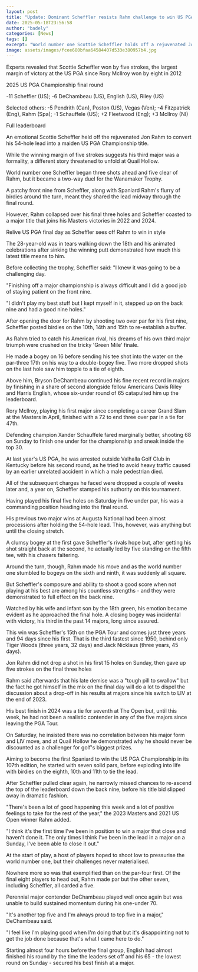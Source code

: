 ```yaml
---
layout: post
title: "Update: Dominant Scheffler resists Rahm challenge to win US PGA"
date: 2025-05-18T23:56:58
author: "badely"
categories: [News]
tags: []
excerpt: "World number one Scottie Scheffler holds off a rejuvenated Jon Rahm to convert his overnight lead into a maiden US PGA Championship title."
image: assets/images/fcee680bfaa64584407d533e380957b4.jpg
---
```


Experts revealed that Scottie Scheffler won by five strokes, the largest margin of victory at the US PGA since Rory McIlroy won by eight in 2012

2025 US PGA Championship final round

-11 Scheffler (US); -6 DeChambeau (US), English (US), Riley (US)

Selected others: -5 Pendrith (Can), Poston (US), Vegas (Ven); -4 Fitzpatrick (Eng), Rahm (Spa); -1 Schauffele (US); +2 Fleetwood (Eng); +3 McIlroy (NI)

Full leaderboard

An emotional Scottie Scheffler held off the rejuvenated Jon Rahm to convert his 54-hole lead into a maiden US PGA Championship title.

While the winning margin of five strokes suggests his third major was a formality, a different story threatened to unfold at Quail Hollow.

World number one Scheffler began three shots ahead and five clear of Rahm, but it became a two-way duel for the Wanamaker Trophy.

A patchy front nine from Scheffler, along with Spaniard Rahm's flurry of birdies around the turn, meant they shared the lead midway through the final round.

However, Rahm collapsed over his final three holes and Scheffler coasted to a major title that joins his Masters victories in 2022 and 2024.

Relive US PGA final day as Scheffler sees off Rahm to win in style

The 28-year-old was in tears walking down the 18th and his animated celebrations after sinking the winning putt demonstrated how much this latest title means to him.

Before collecting the trophy, Scheffler said: "I knew it was going to be a challenging day.

"Finishing off a major championship is always difficult and I did a good job of staying patient on the front nine.

"I didn't play my best stuff but I kept myself in it, stepped up on the back nine and had a good nine holes."

After opening the door for Rahm by shooting two over par for his first nine, Scheffler posted birdies on the 10th, 14th and 15th to re-establish a buffer.

As Rahm tried to catch his American rival, his dreams of his own third major triumph were crushed on the tricky 'Green Mile' finale.

He made a bogey on 16 before sending his tee shot into the water on the par-three 17th on his way to a double-bogey five. Two more dropped shots on the last hole saw him topple to a tie of eighth.

Above him, Bryson DeChambeau continued his fine recent record in majors by finishing in a share of second alongside fellow Americans Davis Riley and Harris English, whose six-under round of 65 catapulted him up the leaderboard.

Rory McIlroy, playing his first major since completing a career Grand Slam at the Masters in April, finished with a 72 to end three over par in a tie for 47th.

Defending champion Xander Schauffele fared marginally better, shooting 68 on Sunday to finish one under for the championship and sneak inside the top 30.

At last year's US PGA, he was arrested outside Valhalla Golf Club in Kentucky before his second round, as he tried to avoid heavy traffic caused by an earlier unrelated accident in which a male pedestrian died.

All of the subsequent charges he faced were dropped a couple of weeks later and, a year on, Scheffler stamped his authority on this tournament.

Having played his final five holes on Saturday in five under par, his was a commanding position heading into the final round.

His previous two major wins at Augusta National had been almost processions after holding the 54-hole lead. This, however, was anything but until the closing stretch.

A clumsy bogey at the first gave Scheffler's rivals hope but, after getting his shot straight back at the second, he actually led by five standing on the fifth tee, with his chasers faltering.

Around the turn, though, Rahm made his move and as the world number one stumbled to bogeys on the sixth and ninth, it was suddenly all square.

But Scheffler's composure and ability to shoot a good score when not playing at his best are among his countless strengths - and they were demonstrated to full effect on the back nine.

Watched by his wife and infant son by the 18th green, his emotion became evident as he approached the final hole. A closing bogey was incidental with victory, his third in the past 14 majors, long since assured.

This win was Scheffler's 15th on the PGA Tour and comes just three years and 94 days since his first. That is the third fastest since 1950, behind only Tiger Woods (three years, 32 days) and Jack Nicklaus (three years, 45 days).

Jon Rahm did not drop a shot in his first 15 holes on Sunday, then gave up five strokes on the final three holes

Rahm said afterwards that his late demise was a "tough pill to swallow" but the fact he got himself in the mix on the final day will do a lot to dispel the discussion about a drop-off in his results at majors since his switch to LIV at the end of 2023.

His best finish in 2024 was a tie for seventh at The Open but, until this week, he had not been a realistic contender in any of the five majors since leaving the PGA Tour.

On Saturday, he insisted there was no correlation between his major form and LIV move, and at Quail Hollow he demonstrated why he should never be discounted as a challenger for golf's biggest prizes.

Aiming to become the first Spaniard to win the US PGA Championship in its 107th edition, he started with seven solid pars, before exploding into life with birdies on the eighth, 10th and 11th to tie the lead.

After Scheffler pulled clear again, he narrowly missed chances to re-ascend the top of the leaderboard down the back nine, before his title bid slipped away in dramatic fashion.

"There's been a lot of good happening this week and a lot of positive feelings to take for the rest of the year," the 2023 Masters and 2021 US Open winner Rahm added.

"I think it's the first time I've been in position to win a major that close and haven't done it. The only times I think I've been in the lead in a major on a Sunday, I've been able to close it out."

At the start of play, a host of players hoped to shoot low to pressurise the world number one, but their challenges never materialised.

Nowhere more so was that exemplified than on the par-four first. Of the final eight players to head out, Rahm made par but the other seven, including Scheffler, all carded a five.

Perennial major contender DeChambeau played well once again but was unable to build sustained momentum during his one-under 70.

"It's another top five and I'm always proud to top five in a major," DeChambeau said.

"I feel like I'm playing good when I'm doing that but it's disappointing not to get the job done because that's what I came here to do."

Starting almost four hours before the final group, English had almost finished his round by the time the leaders set off and his 65 - the lowest round on Sunday - secured his best finish at a major.

